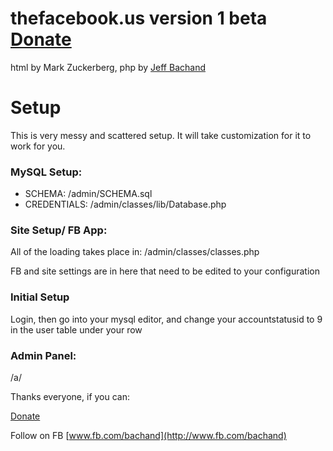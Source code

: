 # thefacebook.us version 1 beta [Donate](https://www.paypal.com/cgi-bin/webscr?cmd=_donations&business=LBGXUDPU4V2YW&lc=US&item_name=TheFacebook%20Project&currency_code=USD&bn=PP%2dDonationsBF%3abtn_donateCC_LG%2egif%3aNonHosted)
html by Mark Zuckerberg, php by [Jeff Bachand](http://www.fb.com/bachand)

# Setup
This is very messy and scattered setup. It will take customization for it to work for you.

### MySQL Setup:
  
* SCHEMA: /admin/SCHEMA.sql
* CREDENTIALS: /admin/classes/lib/Database.php

### Site Setup/ FB App:

All of the loading takes place in: /admin/classes/classes.php

FB and site settings are in here that need to be edited to your configuration

### Initial Setup

Login, then go into your mysql editor, and change your accountstatusid to 9 in the user table under your row

### Admin Panel:

/a/

Thanks everyone, if you can:

[Donate](https://www.paypal.com/cgi-bin/webscr?cmd=_donations&business=LBGXUDPU4V2YW&lc=US&item_name=TheFacebook%20Project&currency_code=USD&bn=PP%2dDonationsBF%3abtn_donateCC_LG%2egif%3aNonHosted) 

Follow on FB [www.fb.com/bachand](http://www.fb.com/bachand)
